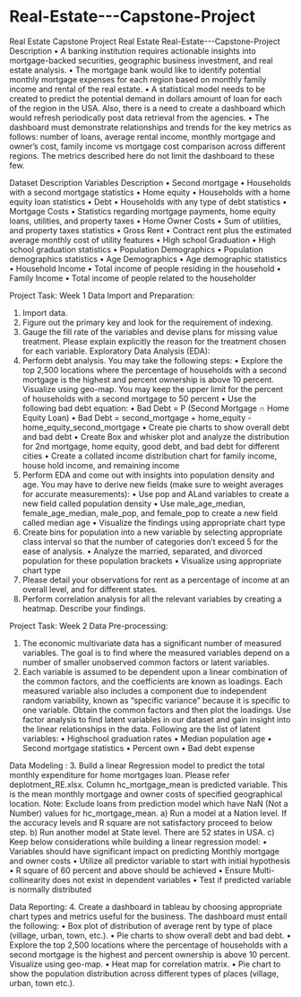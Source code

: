 # Real-Estate---Capstone-Project
Real Estate Capstone Project
Real Estate
Real-Estate---Capstone-Project
Description
•	A banking institution requires actionable insights into mortgage-backed securities, geographic business investment, and real estate analysis. 
•	The mortgage bank would like to identify potential monthly mortgage expenses for each region based on monthly family income and rental of the real estate.
•	A statistical model needs to be created to predict the potential demand in dollars amount of loan for each of the region in the USA. Also, there is a need to create a dashboard which would refresh periodically post data retrieval from the agencies.
•	The dashboard must demonstrate relationships and trends for the key metrics as follows: number of loans, average rental income, monthly mortgage and owner’s cost, family income vs mortgage cost comparison across different regions. The metrics described here do not limit the dashboard to these few.

Dataset Description
Variables	Description
•	Second mortgage	•	Households with a second mortgage statistics
•	Home equity	•	Households with a home equity loan statistics
•	Debt	•	Households with any type of debt statistics
•	Mortgage Costs	•	Statistics regarding mortgage payments, home equity loans, utilities, and property taxes
•	Home Owner Costs	•	Sum of utilities, and property taxes statistics
•	Gross Rent	•	Contract rent plus the estimated average monthly cost of utility features
•	High school Graduation	•	High school graduation statistics
•	Population Demographics	•	Population demographics statistics
•	Age Demographics	•	Age demographic statistics
•	Household Income	•	Total income of people residing in the household
•	Family Income	•	Total income of people related to the householder

Project Task: Week 1
Data Import and Preparation:
1.	Import data. 
2.	Figure out the primary key and look for the requirement of indexing.
3.	Gauge the fill rate of the variables and devise plans for missing value treatment. Please explain explicitly the reason for the treatment chosen for each variable.
Exploratory Data Analysis (EDA):
4.	Perform debt analysis. You may take the following steps:
•	Explore the top 2,500 locations where the percentage of households with a second mortgage is the highest and percent ownership is above 10 percent. Visualize using geo-map. You may keep the upper limit for the percent of households with a second mortgage to 50 percent
•	Use the following bad debt equation:
•	Bad Debt = P (Second Mortgage ∩ Home Equity Loan)
•	Bad Debt = second_mortgage + home_equity - home_equity_second_mortgage
•	Create pie charts  to show overall debt and bad debt
•	Create Box and whisker plot and analyze the distribution for 2nd mortgage, home equity, good debt, and bad debt for different cities
•	Create a collated income distribution chart for family income, house hold income, and remaining income
5.	Perform EDA and come out with insights into population density and age. You may have to derive new fields (make sure to weight averages for accurate measurements): 
•	Use pop and ALand variables to create a new field called population density
•	Use male_age_median, female_age_median, male_pop, and female_pop to create a new field called median age
•	Visualize the findings using appropriate chart type
6.	Create bins for population into a new variable by selecting appropriate class interval so that the number of categories don’t exceed 5 for the ease of analysis.
•	Analyze the married, separated, and divorced population for these population brackets
•	Visualize using appropriate chart type
7.	Please detail your observations for rent as a percentage of income at an overall level, and for different states.
8.	Perform correlation analysis for all the relevant variables by creating a heatmap. Describe your findings.

Project Task: Week 2
Data Pre-processing:
1.	The economic multivariate data has a significant number of measured variables. The goal is to find where the measured variables depend on a number of smaller unobserved common factors or latent variables. 
2.	Each variable is assumed to be dependent upon a linear combination of the common factors, and the coefficients are known as loadings. Each measured variable also includes a component due to independent random variability, known as “specific variance” because it is specific to one variable. Obtain the common factors and then plot the loadings. Use factor analysis to find latent variables in our dataset and gain insight into the linear relationships in the data. 
       Following are the list of latent variables:
•	Highschool graduation rates
•	Median population age
•	Second mortgage statistics
•	Percent own
•	Bad debt expense


Data Modeling :
3.	Build a linear Regression model to predict the total monthly expenditure for home mortgages loan. 
       Please refer deplotment_RE.xlsx. Column hc_mortgage_mean is predicted variable. This is the mean monthly mortgage and owner costs of specified geographical location.
Note: Exclude loans from prediction model which have NaN (Not a Number) values for hc_mortgage_mean. 
       a) Run a model at a Nation level. If the accuracy levels and R square are not satisfactory proceed to below step.
       b) Run another model at State level. There are 52 states in USA.
       c) Keep below considerations while building a linear regression model:
•	Variables should have significant impact on predicting Monthly mortgage and owner costs
•	Utilize all predictor variable to start with initial hypothesis
•	R square of 60 percent and above should be achieved
•	Ensure Multi-collinearity does not exist in dependent variables
•	Test if predicted variable is normally distributed
 
Data Reporting:
4.	Create a dashboard in tableau by choosing appropriate chart types and metrics useful for the business. The dashboard must entail the following:
•	Box plot of distribution of average rent by type of place (village, urban, town, etc.).
•	Pie charts to show overall debt and bad debt.
•	Explore the top 2,500 locations where the percentage of households with a second mortgage is the highest and percent ownership is above 10 percent. Visualize using geo-map.
•	Heat map for correlation matrix.
•	Pie chart to show the population distribution across different types of places (village, urban, town etc.).

